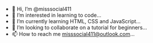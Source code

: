 - 👋 Hi, I’m @misssocial411
- 👀 I’m interested in learning to code...
- 🌱 I’m currently learning HTML, CSS and JavaScript...
- 💞️ I’m looking to collaborate on a tutorial for beginners...
- 📫 How to reach me misssocial411@outlook.com...

<!---
misssocial411/misssocial411 is a ✨ special ✨ repository because its `README.md` (this file) appears on your GitHub profile.
You can click the Preview link to take a look at your changes.
--->
